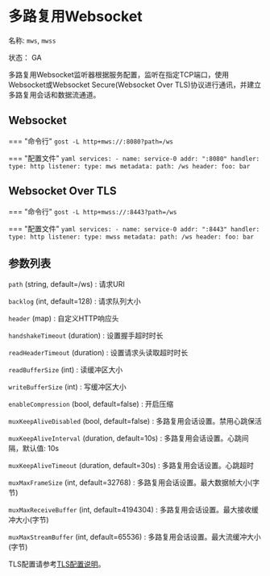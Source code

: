 # 多路复用Websocket

名称: `mws`, `mwss`

状态： GA

多路复用Websocket监听器根据服务配置，监听在指定TCP端口，使用Websocket或Websocket Secure(Websocket Over TLS)协议进行通讯，并建立多路复用会话和数据流通道。

## Websocket

=== "命令行"
    ```
	gost -L http+mws://:8080?path=/ws
	```

=== "配置文件"
    ```yaml
	services:
	- name: service-0
	  addr: ":8080"
	  handler:
		type: http
	  listener:
		type: mws
		metadata:
		  path: /ws
		  header:
		    foo: bar
	```

## Websocket Over TLS

=== "命令行"
    ```
	gost -L http+mwss://:8443?path=/ws
	```

=== "配置文件"
    ```yaml
	services:
	- name: service-0
	  addr: ":8443"
	  handler:
		type: http
	  listener:
		type: mwss
		metadata:
		  path: /ws
		  header:
		    foo: bar
	```

## 参数列表

`path` (string, default=/ws)
:    请求URI

`backlog` (int, default=128)
:    请求队列大小

`header` (map)
:    自定义HTTP响应头

`handshakeTimeout` (duration)
:    设置握手超时时长

`readHeaderTimeout` (duration)
:    设置请求头读取超时时长

`readBufferSize` (int)
:    读缓冲区大小

`writeBufferSize` (int)
:    写缓冲区大小

`enableCompression` (bool, default=false)
:    开启压缩

`muxKeepAliveDisabled` (bool, default=false)
:    多路复用会话设置。禁用心跳保活

`muxKeepAliveInterval` (duration, default=10s)
:    多路复用会话设置。心跳间隔，默认值: 10s

`muxKeepAliveTimeout` (duration, default=30s)
:    多路复用会话设置。心跳超时

`muxMaxFrameSize` (int, default=32768)
:    多路复用会话设置。最大数据帧大小(字节)

`muxMaxReceiveBuffer` (int, default=4194304)
:    多路复用会话设置。最大接收缓冲大小(字节)

`muxMaxStreamBuffer` (int, default=65536)
:    多路复用会话设置。最大流缓冲大小(字节)


TLS配置请参考[TLS配置说明](/tutorials/tls/)。